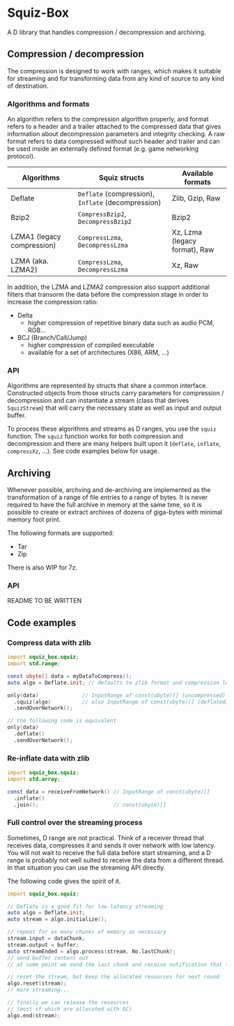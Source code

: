 # Squiz-Box

A D library that handles compression / decompression and archiving.

## Compression / decompression

The compression is designed to work with ranges, which makes it suitable
for streaming and for transforming data from any kind of source to
any kind of destination.

### Algorithms and formats

An algorithm refers to the compression algorithm properly, and format refers
to a header and a trailer attached to the compressed data that gives information
about decompression parameters and integrity checking.
A raw format refers to data compressed without such header and trailer and can
be used inside an externally defined format (e.g. game networking protocol).

| Algorithms | Squiz structs | Available formats |
|-----|----|----|
| Deflate | `Deflate` (compression), `Inflate` (decompression) | Zlib, Gzip, Raw |
| Bzip2   | `CompressBzip2`, `DecompressBzip2` | Bzip2           |
| LZMA1 (legacy compression) | `CompressLzma`, `DecompressLzma` | Xz, Lzma (legacy format), Raw |
| LZMA (aka. LZMA2)   | `CompressLzma`, `DecompressLzma` | Xz, Raw |

In addition, the LZMA and LZMA2 compression also support additional filters
that transorm the data before the compression stage in order to increase
the compression ratio:

- Delta
  - higher compression of repetitive binary data such as audio PCM, RGB...
- BCJ (Branch/Call/Jump)
  - higher compression of compiled executable
  - available for a set of architectures (X86, ARM, ...)

### API

Algorithms are represented by structs that share a common interface.
Constructed objects from those structs carry parameters for compression / decompression
and can instantiate a stream (class that derives `SquizStream`) that will carry the
necessary state as well as input and output buffer.

To process these algorithms and streams as D ranges, you use the `squiz` function.
The `squiz` function works for both compression and decompression and there are many
helpers built upon it (`deflate`, `inflate`, `compressXz`, ...).
See code examples below for usage.

## Archiving

Whenever possible, archving and de-archiving are implemented as the
transformation of a range of file entries to a range of bytes.
It is never required to have the full archive in memory at the same time,
so it is possible to create or extract archives of dozens of giga-bytes with
minimal memory foot print.

The following formats are supported:
- Tar
- Zip

There is also WIP for 7z.

### API

README TO BE WRITTEN

## Code examples

### Compress data with zlib
```d
import squiz_box.squiz;
import std.range;

const ubyte[] data = myDataToCompress();
auto algo = Deflate.init; // defaults to zlib format and compression level 6

only(data)              // InputRange of const(ubyte)[] (uncompressed)
  .squiz(algo)          // also InputRange of const(ubyte)[] (deflated)
  .sendOverNetwork();

// the following code is equivalent
only(data)
  .deflate()
  .sendOverNetwork();
```

### Re-inflate data with zlib
```d
import squiz_box.squiz;
import std.array;

const data = receiveFromNetwork() // InputRange of const(ubyte)[]
  .inflate()
  .join();                        // const(ubyte)[]
```

### Full control over the streaming process

Sometimes, D range are not practical. Think of a receiver thread that
receives data, compresses it and sends it over network with low latency.
You will not wait to receive the full data before start streaming, and
a D range is probably not well suited to receive the data from a different
thread. In that situation you can use the streaming API directly.

The following code gives the spirit of it.
```d
import squiz_box.squiz;

// Deflate is a good fit for low latency streaming
auto algo = Deflate.init;
auto stream = algo.initialize();

// repeat for as many chunks of memory as necessary
stream.input = dataChunk;
stream.output = buffer;
auto streamEnded = algo.process(stream, No.lastChunk);
// send buffer content out
// at some point we send the last chunk and receive notification that the stream is done.

// reset the stream, but keep the allocated resources for next round
algo.reset(stream);
// more streaming...

// finally we can release the resources
// (most of which are allocated with GC)
algo.end(stream);
```

